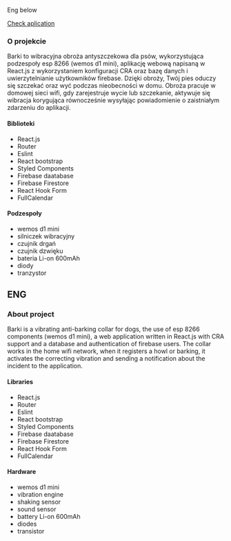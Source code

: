 Eng below

[Check aplication](https://laughing-volhard-3d88b8.netlify.app)

### O projekcie
Barki to wibracyjna obroża antyszczekowa dla psów, wykorzystująca podzespoły esp 8266 (wemos d1 mini), aplikację webową napisaną w React.js z wykorzystaniem konfiguracji CRA oraz bazę danych i uwierzytelnianie użytkowników firebase. Dzięki obroży, Twój pies oduczy się szczekać oraz wyć podczas nieobecności w domu. Obroża pracuje w domowej sieci wifi, gdy zarejestruje wycie lub szczekanie, aktywuje się wibracja korygująca równocześnie wysyłając powiadomienie o zaistniałym zdarzeniu do aplikacji. 

#### Biblioteki
  - React.js
  - Router
  - Eslint
  - React bootstrap
  - Styled Components
  - Firebase daatabase
  - Firebase Firestore 
  - React Hook Form
  - FullCalendar
  
#### Podzespoły
  - wemos d1 mini
  - silniczek wibracyjny
  - czujnik drgań
  - czujnik dzwięku
  - bateria Li-on 600mAh
  - diody
  - tranzystor



## ENG

### About project

Barki is a vibrating anti-barking collar for dogs, the use of esp 8266 components (wemos d1 mini), a web application written in React.js with CRA support and a database and authentication of firebase users. The collar works in the home wifi network, when it registers a howl or barking, it activates the correcting vibration and sending a notification about the incident to the application.

#### Libraries

  - React.js
  - Router
  - Eslint
  - React bootstrap
  - Styled Components
  - Firebase daatabase
  - Firebase Firestore 
  - React Hook Form
  - FullCalendar

#### Hardware

  - wemos d1 mini
  - vibration engine
  - shaking sensor
  - sound sensor
  - battery Li-on 600mAh
  - diodes
  - transistor
